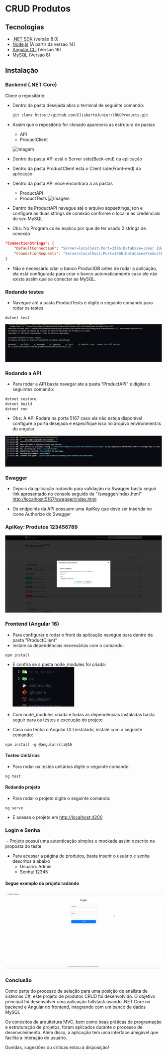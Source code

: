 # CRUD Produtos

## Tecnologias

- [.NET SDK](https://dotnet.microsoft.com/download) (versão 8.0)
- [Node.js](https://nodejs.org/) (A partir da versao 14)
- [Angular CLI](https://angular.io/cli) (Versao 16)
- [MySQL](https://www.mysql.com/downloads/) (Versao 8)

## Instalação

### Backend (.NET Core)

Clone o repositório:

- Dentro da pasta desejada abra o terminal de seguinte comando: 

   ```bash
   git clone https://github.com/ElisbertoJunior/CRUDProducts.git

- Assim que o repositório for clonado aparecera as estrutura de pastas
    * API
    * ProcuctClient

    ![Imagem](ProductClient/images/extruturaPastas.png)


- Dentro da pasta API está o Server side(Back-end) da aplicação
- Dentro da pasta ProductClient está o Client side(Front-end) da aplicação 
- Dentro da pasta API voce encontrara a as pastas
   * ProductAPI
   * ProductTests
   ![Imagem](ProductClient/images/pastaapi.png)

- Dentro de ProductAPI navegue até o arquivo appsettings.json e configure as duas strings 
de conexão conforme o local e as credenciais do seu MySQL
- Obs: No Program.cs eu explico por que de ter usado 2 strings de conexão

```json
"ConnectionStrings": {
    "DefaultConnection": "Server=localhost;Port=3306;Database=;User Id=seu_usuario;Password=sua_senha;Pooling=true;",
    "ConnectionRequests": "Server=localhost;Port=3306;Database=ProductDB;User Id=seu_usuario;Password=sua_senha;Pooling=true;"
}

``` 


* Não e necessário criar o banco ProductDB antes de rodar a aplicação, ela está configurada para criar o banco automaticamente
caso ele não exista assim que se conectar ao MySQL.

### Rodando testes

- Navegue até a pasta ProductTests e digite o seguinte comando para rodar os testes


```code
dotnet test
```
![Imagem](ProductClient/images/apitest.png)

### Rodando a API

- Para rodar a API basta navegar ate a pasta "ProductAPI" e digitar o seguintes comando:
```code
dotnet restore
dotnet build
dotnet run
```
- Obs: A API Rodara na porta 5167 caso ela não esteja disponível configure a porta desejada
e especifique isso no arquivo environment.ts do angular


![API rodando](ProductClient/images/apirodando.png)



### Swagger

- Depois da aplicação rodando para validação no Swagger basta seguir link apresentado no 
console seguido de "/swagger/index.html"
[http://localhost:5167/swagger/index.html](http://localhost:5167/swagger/index.html)

- Os endpoints da API possuem uma ApiKey que deve ser inserida no icone Authorize do Swagger
### ApiKey: Produtos 123456789
![API KEY](ProductClient/images/apikey.png)

### Frontend (Angular 16)

- Para configurar e rodar o front da aplicação navegue para dentro da pasta "ProductClient"
- Instale as dependências necessárias com o comando:
```code
npm install
```
- E confira se a pasta node_modules foi criada:
![Imagem](ProductClient/images/nodemodules.png)

- Com node_modules criada e todas as dependências instaladas basta seguir para os testes e execução 
do projeto

- Caso nao tenha o Angular CLI instalado, instale com o seguinte comando:
```code
npm install -g @angular/cli@16
```

#### Testes Unitários
- Para rodar os testes unitários digite o seguinte comando:
```code
ng test
```

#### Rodando projeto
- Para rodar o projeto digite o seguinte comando:
```code
ng serve
```

- E acesse o projeto em [http://localhost:4200](http://localhost:4200)

### Login e Senha
 - Projeto possui uma autenticação simples e mockada assim descrito na proposta do teste
 - Para acessar a página de produtos, basta inserir o usuário e senha descritos a abaixo
    * Usuario: Admin
    * Senha: 12345

#### Segue exemplo do projeto radando
![Gif](ProductClient/images/crudprodutos.gif)

### Conclusão
Como parte do processo de seleção para uma posição de analista de sistemas C#, este projeto de produtos CRUD foi desenvolvido. O objetivo principal foi desenvolver uma aplicação fullstack usando .NET Core no backend e Angular no frontend, integrando com um banco de dados MySQL

Os conceitos de arquitetura MVC, bem como boas práticas de programação e estruturação de projetos, foram aplicados durante o processo de desenvolvimento. Além disso, a aplicação tem uma interface amigável que facilita a interação do usuário.

Duvidas, sugestões ou criticas estou à disposição!
